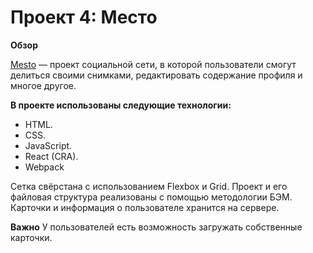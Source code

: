 # Проект 4: Место

**Обзор**

[Mesto](https://partycoxx.github.io/mesto-react/) — проект социальной сети, в которой пользователи смогут делиться своими снимками, редактировать содержание профиля и многое другое.  

**В проекте использованы следующие технологии:**
- HTML.
- CSS.
- JavaScript.
- React (CRA).
- Webpack

Сетка свёрстана с использованием Flexbox и Grid.
Проект и его файловая структура реализованы с помощью методологии БЭМ.
Карточки и информация о пользователе хранится на сервере.

**Важно**
У пользователей есть возможность загружать собственные карточки.